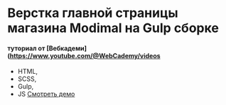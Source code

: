 # Верстка главной страницы магазина Modimal на Gulp сборке
####  туториал от [Вебкадеми](https://www.youtube.com/@WebCademy/videos
- HTML,
- SCSS,
- Gulp,
- JS
[Смоτреть демо](https://prokuuudin.github.io/Modimal_by_Webcademy/)
